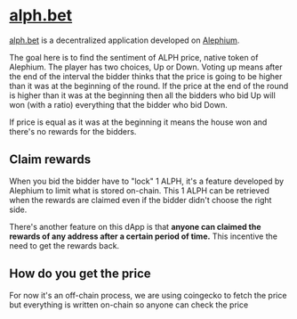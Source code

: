 # [alph.bet](https://alph.bet)

[alph.bet](https://alph.bet) is a decentralized application developed on [Alephium](https://alephium.org).

The goal here is to find the sentiment of ALPH price, native token of Alephium. The player has two choices, Up or Down.
Voting up means after the end of the interval the bidder thinks that the price is going to be higher than it was at the beginning of the round. If the price at the end of the round is higher than it was at the beginning then all the bidders who bid Up will won (with a ratio) everything that the bidder who bid Down.

If price is equal as it was at the beginning it means the house won and there's no rewards for the bidders.


## Claim rewards

When you bid the bidder have to "lock" 1 ALPH, it's a feature developed by Alephium to limit what is stored on-chain. 
This 1 ALPH can be retrieved when the rewards are claimed even if the bidder didn't choose the right side.

There's another feature on this dApp is that **anyone can claimed the rewards of any address after a certain period of time.** This incentive the need to get the rewards back.

## How do you get the price

For now it's an off-chain process, we are using coingecko to fetch the price but everything is written on-chain so anyone can check the price
